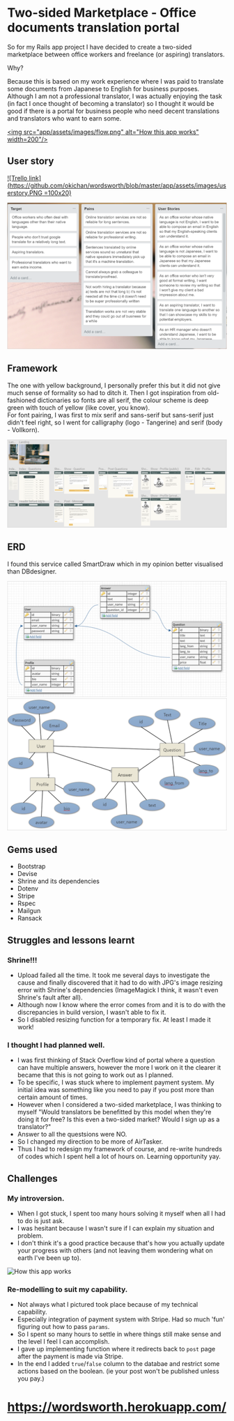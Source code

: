 # Two-sided Marketplace - Office documents translation portal

So for my Rails app project I have decided to create a two-sided marketplace between office workers and freelance (or aspiring) translators.


Why?

Because this is based on my work experience where I was paid to translate some documents from Japanese to English for business purposes. 
Although I am not a professional translator, I was actually enjoying the task (in fact I once thought of becoming a translator) so I thought it would be good if there is a portal for business people who need decent translations and translators who want to earn some.

<a href="app/assets/images/flow.png"> <img src="app/assets/images/flow.png" alt="How this app works" width=200"/> </a>


## User story

[![Trello link](https://github.com/okichan/wordsworth/blob/master/app/assets/images/userstory.PNG =100x20)](https://trello.com/b/taAJv1hw)


[![Trello link](https://github.com/okichan/wordsworth/blob/master/app/assets/images/userstory.PNG?s=200)](https://trello.com/b/taAJv1hw)

## Framework
The one with yellow background, I personally prefer this but it did not give much sense of formality so had to ditch it.
Then I got inspiration from old-fashioned dictionaries so fonts are all serif, the colour scheme is deep green with touch of yellow (like cover, you know).  
For font pairing, I was first to mix serif and sans-serif but sans-serif just didn't feel right, so I went for calligraphy (logo - Tangerine) and serif (body - Vollkorn).

[![Figma link](https://github.com/okichan/wordsworth/blob/master/app/assets/images/figma.PNG "Figma")](https://www.figma.com/file/DOENyU8PeCqCaMp0RDLROemX/Wordsworth)


## ERD

I found this service called SmartDraw which in my opinion better visualised than DBdesigner.

![DBdesigner](app/assets/images/erd.png "DBdesigner")
![SmartDraw](app/assets/images/erd2.png "SmartDraw")

## Gems used
- Bootstrap
- Devise
- Shrine and its dependencies
- Dotenv
- Stripe
- Rspec
- Mailgun
- Ransack

## Struggles and lessons learnt
### Shrine!!! 
- Upload failed all the time. It took me several days to investigate the cause and finally discovered that it had to do with JPG's image resizing error with Shrine's dependencies (ImageMagick I think, it wasn't even Shrine's fault after all).
- Although now I know where the error comes from and it is to do with the discrepancies in build version, I wasn't able to fix it.
- So I disabled resizing function for a temporary fix. At least I made it work!

### I thought I had planned well.
- I was first thinking of Stack Overflow kind of portal where a question can have multiple answers, however the more I work on it the clearer it became that this is not going to work out as I planned.
- To be specific, I was stuck where to implement payment system. My initial idea was something like you need to pay if you post more than certain amount of times.
- However when I considered a two-sided marketplace, I was thinking to myself "Would translators be benefitted by this model when they're doing it for free? Is this even a two-sided market? Would I sign up as a translator?"
- Answer to all the questsions were NO. 
- So I changed my direction to be more of AirTasker.
- Thus I had to redesign my framework of course, and re-write hundreds of codes which I spent hell a lot of hours on. Learning opportunity yay.


## Challenges
### My introversion.
- When I got stuck, I spent too many hours solving it myself when all I had to do is just ask.
- I was hesitant because I wasn't sure if I can explain my situation and problem.
- I don't think it's a good practice because that's how you actually update your progress with others (and not leaving them wondering what on earth I've been up to).

<img src="http://i.memecaptain.com/gend_images/YXPqhA.jpg" alt="How this app works" width=200;/>

### Re-modelling to suit my capability.
- Not always what I pictured took place because of my technical capability.
- Especially integration of payment system with Stripe. Had so much 'fun' figuring out how to pass `params`.
- So I spent so many hours to settle in where things still make sense and the level I feel I can accomplish.
- I gave up implementing function where it redirects back to `post` page after the payment is made via Stripe.
- In the end I added `true`/`false` column to the databae and restrict some actions based on the boolean. (ie your post won't be published unless you pay.) 

# https://wordsworth.herokuapp.com/
